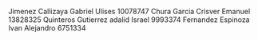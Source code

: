 Jimenez Callizaya Gabriel Ulises 10078747
Chura Garcia Crisver Emanuel 13828325 
Quinteros Gutierrez adalid Israel 9993374 
Fernandez Espinoza Ivan Alejandro 6751334 
